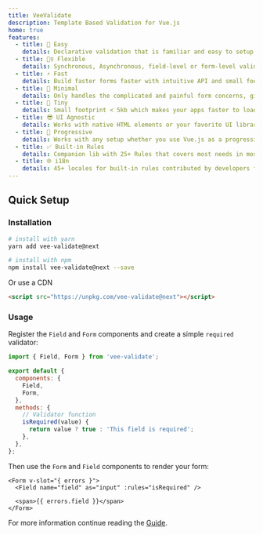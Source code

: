 ```yaml
---
title: VeeValidate
description: Template Based Validation for Vue.js
home: true
features:
  - title: 🍞 Easy
    details: Declarative validation that is familiar and easy to setup
  - title: 🧘‍♀️ Flexible
    details: Synchronous, Asynchronous, field-level or form-level validation
  - title: ⚡️ Fast
    details: Build faster forms faster with intuitive API and small footprint
  - title: 🏏 Minimal
    details: Only handles the complicated and painful form concerns, gives you full control over everything else
  - title: 🍤 Tiny
    details: Small footprint < 5kb which makes your apps faster to load
  - title: 😎 UI Agnostic
    details: Works with native HTML elements or your favorite UI library components
  - title: 🦾 Progressive
    details: Works with any setup whether you use Vue.js as a progressive enhancement or in a complex setup
  - title: ✅ Built-in Rules
    details: Companion lib with 25+ Rules that covers most needs in most web applications
  - title: 🌐 i18n
    details: 45+ locales for built-in rules contributed by developers from all over the world
---
```


## Quick Setup

### Installation

```bash
# install with yarn
yarn add vee-validate@next

# install with npm
npm install vee-validate@next --save
```

Or use a CDN

```html
<script src="https://unpkg.com/vee-validate@next"></script>
```

### Usage

Register the `Field` and `Form` components and create a simple `required` validator:

```js
import { Field, Form } from 'vee-validate';

export default {
  components: {
    Field,
    Form,
  },
  methods: {
    // Validator function
    isRequired(value) {
      return value ? true : 'This field is required';
    },
  },
};
```

Then use the `Form` and `Field` components to render your form:

```vue
<Form v-slot="{ errors }">
  <Field name="field" as="input" :rules="isRequired" />

  <span>{{ errors.field }}</span>
</Form>
```

For more information continue reading the [Guide](./guide/overview).
